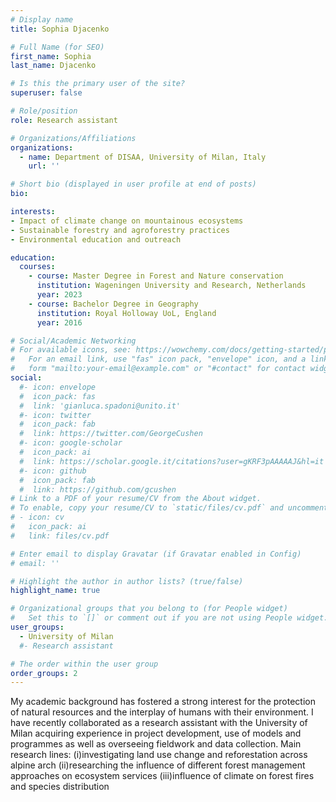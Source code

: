 ```yaml
---
# Display name
title: Sophia Djacenko

# Full Name (for SEO)
first_name: Sophia
last_name: Djacenko

# Is this the primary user of the site?
superuser: false

# Role/position
role: Research assistant

# Organizations/Affiliations
organizations:
  - name: Department of DISAA, University of Milan, Italy
    url: ''

# Short bio (displayed in user profile at end of posts)
bio: 

interests:
- Impact of climate change on mountainous ecosystems
- Sustainable forestry and agroforestry practices 
- Environmental education and outreach

education:
  courses:
    - course: Master Degree in Forest and Nature conservation
      institution: Wageningen University and Research, Netherlands
      year: 2023
    - course: Bachelor Degree in Geography
      institution: Royal Holloway UoL, England
      year: 2016

# Social/Academic Networking
# For available icons, see: https://wowchemy.com/docs/getting-started/page-builder/#icons
#   For an email link, use "fas" icon pack, "envelope" icon, and a link in the
#   form "mailto:your-email@example.com" or "#contact" for contact widget.
social:
  #- icon: envelope
  #  icon_pack: fas
  #  link: 'gianluca.spadoni@unito.it'
  #- icon: twitter
  #  icon_pack: fab
  #  link: https://twitter.com/GeorgeCushen
  #- icon: google-scholar
  #  icon_pack: ai
  #  link: https://scholar.google.it/citations?user=gKRF3pAAAAAJ&hl=it
  #- icon: github
  #  icon_pack: fab
  #  link: https://github.com/gcushen
# Link to a PDF of your resume/CV from the About widget.
# To enable, copy your resume/CV to `static/files/cv.pdf` and uncomment the lines below.
# - icon: cv
#   icon_pack: ai
#   link: files/cv.pdf

# Enter email to display Gravatar (if Gravatar enabled in Config)
# email: ''

# Highlight the author in author lists? (true/false)
highlight_name: true

# Organizational groups that you belong to (for People widget)
#   Set this to `[]` or comment out if you are not using People widget.
user_groups:
  - University of Milan
  #- Research assistant

# The order within the user group
order_groups: 2
---
```

My academic background has fostered a strong interest for the protection of natural resources and the interplay of humans with their environment. I have recently collaborated as a research assistant with the University of Milan acquiring experience in project development, use of models and programmes as well as overseeing fieldwork and data collection. Main research lines: (i)investigating land use change and reforestation across alpine arch (ii)researching the influence of different forest management approaches on ecosystem services (iii)influence of climate on forest fires and species distribution
